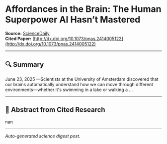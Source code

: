 # Affordances in the Brain: The Human Superpower AI Hasn’t Mastered

**Source:** [ScienceDaily](https://www.sciencedaily.com/releases/2025/06/250622225921.htm)  
**Cited Paper:** [http://dx.doi.org/10.1073/pnas.2414005122](http://dx.doi.org/10.1073/pnas.2414005122)

---

## 🔍 Summary
June 23, 2025 —Scientists at the University of Amsterdam discovered that our brains automatically understand how we can move through different environments—whether it's swimming in a lake or walking a ...

---

## 📄 Abstract from Cited Research
nan

---

*Auto-generated science digest post.*
